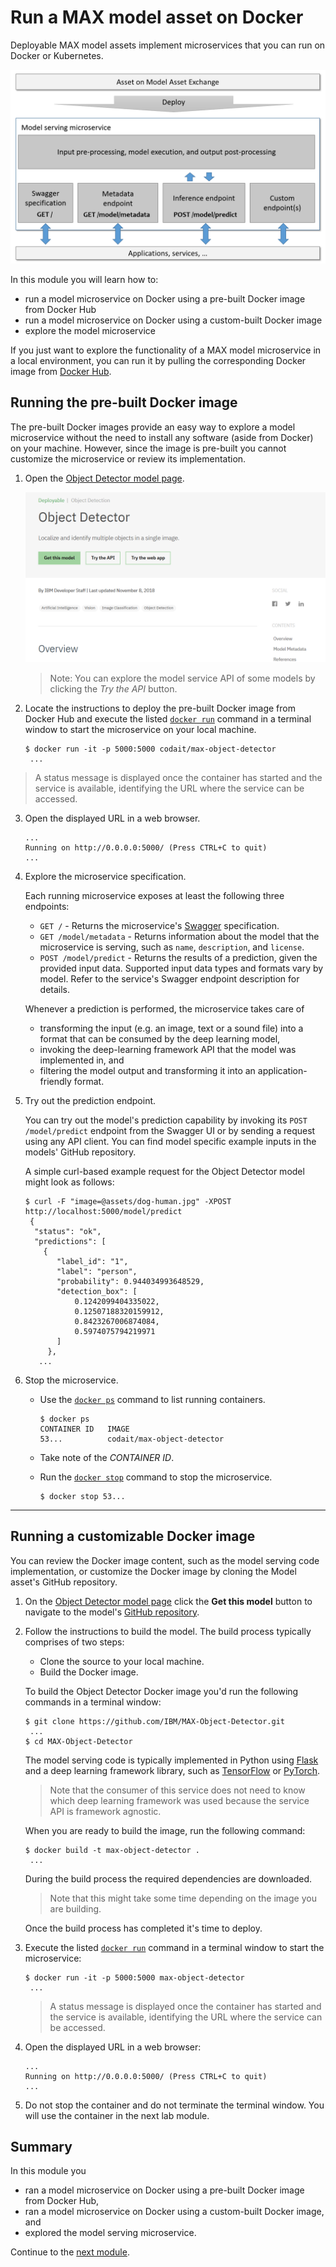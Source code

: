 # Run a MAX model asset on Docker

Deployable MAX model assets implement microservices that you can run on Docker or Kubernetes.

![Components of a MAX asset](images/max-asset-components.png)

In this module you will learn how to:
  * run a model microservice on Docker using a pre-built Docker image from Docker Hub
  * run a model microservice on Docker using a custom-built Docker image
  * explore the model microservice

If you just want to explore the functionality of a MAX model microservice in a local environment, you can run it by pulling the corresponding Docker image from [Docker Hub](https://hub.docker.com/u/codait/).

## Running the pre-built Docker image

The pre-built Docker images provide an easy way to explore a model microservice without the need to install any software (aside from Docker) on your machine. However, since the image is pre-built you cannot customize the microservice or review its implementation.

1. Open the [Object Detector model page](https://developer.ibm.com/exchanges/models/all/max-object-detector/). 

    ![Object Detector model landing page](images/model-landing-page.png)

     > Note: You can explore the model service API of some models by clicking the _Try the API_ button. 

2. Locate the instructions to deploy the pre-built Docker image from Docker Hub and execute the listed [`docker run`](https://docs.docker.com/engine/reference/commandline/run/) command in a terminal window to start the microservice on your local machine.
   ```
   $ docker run -it -p 5000:5000 codait/max-object-detector
    ...
   ```

  > A status message is displayed once the container has started and the service is available, identifying the URL where the service can be accessed.

3. Open the displayed URL in a web browser.  
   ```
   ...
   Running on http://0.0.0.0:5000/ (Press CTRL+C to quit)
   ...
   ```
4. Explore the microservice specification.

   Each running microservice exposes at least the following three endpoints:

   * `GET /` - Returns the microservice's [Swagger](https://swagger.io/) specification.
   * `GET /model/metadata` - Returns information about the model that the microservice is serving, such as `name`, `description`, and `license`.
   * `POST /model/predict` - Returns the results of a prediction, given the provided input data. Supported input data types and formats vary by model. Refer to the service's Swagger endpoint description for details.

   Whenever a prediction is performed, the microservice takes care of 

   * transforming the input (e.g. an image, text or a sound file) into a format that can be consumed by the deep learning model,
   * invoking the deep-learning framework API that the model was implemented in, and 
   * filtering the model output and transforming it into an application-friendly format.

5. Try out the prediction endpoint.

   You can try out the model's prediction capability by invoking its `POST /model/predict` endpoint from the Swagger UI or by sending a request using any API client. You can find model specific example inputs in the models' GitHub repository.

   A simple curl-based example request for the Object Detector model might look as follows:

   ```
   $ curl -F "image=@assets/dog-human.jpg" -XPOST http://localhost:5000/model/predict
    {
     "status": "ok",
     "predictions": [
       {
          "label_id": "1",
          "label": "person",
          "probability": 0.944034993648529,
          "detection_box": [
              0.1242099404335022,
              0.12507188320159912,
              0.8423267006874084,
              0.5974075794219971
          ]
        },
      ...
   ```

6. Stop the microservice.

   * Use the [`docker ps`](https://docs.docker.com/engine/reference/commandline/ps/) command to list running containers.

     ```
     $ docker ps
     CONTAINER ID   IMAGE
     53...          codait/max-object-detector
     ```
   * Take note of the _CONTAINER ID_.
   * Run the [`docker stop`](https://docs.docker.com/engine/reference/commandline/stop/) command to stop the microservice.
  
     ```
     $ docker stop 53...
     ```

---
## Running a customizable Docker image

You can review the Docker image content, such as the model serving code implementation, or customize the Docker image by cloning the Model asset's GitHub repository.

1. On the [Object Detector model page](https://developer.ibm.com/exchanges/models/all/max-object-detector/) click the **Get this model** button to navigate to the model's [GitHub repository](https://github.com/IBM/MAX-Object-Detector#run-locally).

2. Follow the instructions to build the model. The build process typically comprises of two steps:
     * Clone the source to your local machine.
     * Build the Docker image.

    To build the Object Detector Docker image you'd run the following commands in a terminal window:
   ```
   $ git clone https://github.com/IBM/MAX-Object-Detector.git
    ... 
   $ cd MAX-Object-Detector
   ```
  
    The model serving code is typically implemented in Python using [Flask](http://flask.pocoo.org/) and a deep learning framework library, such as [TensorFlow](http://tensorflow.org/) or [PyTorch](https://pytorch.org/).

    > Note that the consumer of this service does not need to know which deep learning framework was used because the service API is framework agnostic.
 
    When you are ready to build the image, run the following command:

    ``` 
    $ docker build -t max-object-detector .
     ...
    ```
 
    During the build process the required dependencies are downloaded. 
    > Note that this might take some time depending on the image you are building.

    Once the build process has completed it's time to deploy.

3. Execute the listed [`docker run`](https://docs.docker.com/engine/reference/commandline/run/) command in a terminal window to start the microservice: 

   ```
   $ docker run -it -p 5000:5000 max-object-detector
    ...
   ```

   > A status message is displayed once the container has started and the service is available, identifying the URL where the service can be accessed.

4. Open the displayed URL in a web browser:  

   ```
   ...
   Running on http://0.0.0.0:5000/ (Press CTRL+C to quit)
   ...
   ```
  
5. Do not stop the container and do not terminate the terminal window. You will use the container in the next lab module.  

## Summary

In this module you
  * ran a model microservice on Docker using a pre-built Docker image from Docker Hub,
  * ran a model microservice on Docker using a custom-built Docker image, and
  * explored the model serving microservice.

Continue to the [next module](/modules/module2).

